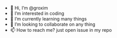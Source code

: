 - 👋 Hi, I’m @groxim
- 👀 I’m interested in coding
- 🌱 I’m currently learning many things
- 💞️ I’m looking to collaborate on any thing
- 📫 How to reach me? just open issue in my repo

<!---
groxim/groxim is a ✨ special ✨ repository because its `README.md` (this file) appears on your GitHub profile.
You can click the Preview link to take a look at your changes.
--->
